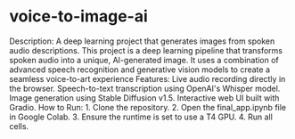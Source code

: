 # voice-to-image-ai
 Description: A deep learning project that generates images from spoken audio descriptions.
This project is a deep learning pipeline that transforms spoken audio into a unique, AI-generated image. It uses a combination of advanced speech recognition and generative vision models to create a seamless voice-to-art experience
Features:
          Live audio recording directly in the browser.
          Speech-to-text transcription using OpenAI's Whisper model.
          Image generation using Stable Diffusion v1.5.
          Interactive web UI built with Gradio.
How to Run:
            1. Clone the repository.
            2. Open the final_app.ipynb file in Google Colab.
            3. Ensure the runtime is set to use a T4 GPU.
            4. Run all cells.
